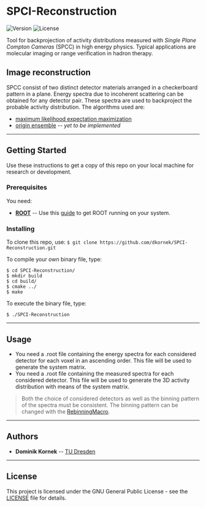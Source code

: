 # SPCI-Reconstruction

![Version](https://img.shields.io/github/tag/dkornek/SPCI-Reconstruction.svg?style=flat-square) ![License](https://img.shields.io/github/license/dkornek/SPCI-Reconstruction.svg?style=flat-square)

Tool for backprojection of activity distributions measured with *Single Plane Compton Cameras* (SPCC) in high energy physics. Typical applications are molecular imaging or range verification in hadron therapy.

## Image reconstruction
SPCC consist of two distinct detector materials arranged in a checkerboard pattern in a plane. Energy spectra due to incoherent scattering can be obtained for any detector pair. These spectra are used to backproject the probable activity distribution. The algorithms used are:
* [maximum likelihood expectation maximization](https://en.wikipedia.org/wiki/Expectation%E2%80%93maximization_algorithm)
* [origin ensemble](https://www.ncbi.nlm.nih.gov/pmc/articles/PMC2590772/) -- *yet to be implemented*

---

## Getting Started
Use these instructions to get a copy of this repo on your local machine for research or development.

### Prerequisites
You need:
* [**ROOT**](https://root.cern.ch/) -- Use this [guide](https://root.cern.ch/root/html534/guides/users-guide/InstallandBuild.html) to get ROOT running on your system.

### Installing
To clone this repo, use: `$ git clone https://github.com/dkornek/SPCI-Reconstruction.git`

To compile your own binary file, type:
```
$ cd SPCI-Reconstruction/
$ mkdir build
$ cd build/
$ cmake ../
$ make
```

To execute the binary file, type:
```
$ ./SPCI-Reconstruction
```

---

## Usage
* You need a .root file containing the energy spectra for each considered detector for each voxel in an ascending order. This file will be used to generate the system matrix.
* You need a .root file containing the measured spectra for each considered detector. This file will be used to generate the 3D activity distribution with means of the system matrix.
> Both the choice of considered detectors as well as the binning pattern of the spectra must be consistent. The binning pattern can be changed with the [RebinningMacro](macros/RebinningMacro.cpp).

---

## Authors
* **Dominik Kornek** -- [TU Dresden](https://tu-dresden.de/)

---

## License
This project is licensed under the GNU General Public License - see the [LICENSE](LICENSE) file for details.
